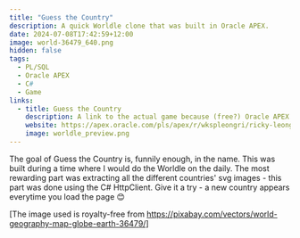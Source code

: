 ```yaml
---
title: "Guess the Country"
description: A quick Worldle clone that was built in Oracle APEX.
date: 2024-07-08T17:42:59+12:00
image: world-36479_640.png
hidden: false
tags:
  - PL/SQL
  - Oracle APEX
  - C#
  - Game
links:
  - title: Guess the Country
    description: A link to the actual game because (free?) Oracle APEX doesn't support iframes.
    website: https://apex.oracle.com/pls/apex/r/wkspleongri/ricky-leong/notworldle-full
    image: worldle_preview.png
---
```


The goal of Guess the Country is, funnily enough, in the name. This was built during a time where I would do the Worldle on the daily. The most rewarding part was extracting all the different countries' svg images - this part was done using the C# HttpClient. Give it a try - a new country appears everytime you load the page 😊

[The image used is royalty-free from https://pixabay.com/vectors/world-geography-map-globe-earth-36479/]